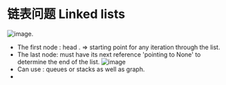 # 链表问题 Linked lists 

![image](https://user-images.githubusercontent.com/73490814/125059335-7f9da780-e0ab-11eb-9374-b148f7683bda.png).   

* The first node : head . => starting point for any iteration through the list. 
* The last node: must have its next reference 'pointing to None' to determine the end of the list.
![image](https://user-images.githubusercontent.com/73490814/125614166-8ba527f5-4a8b-4cc1-88f9-a14f7281b684.png)
* Can use : queues or stacks as well as graph. 
* 
